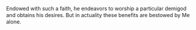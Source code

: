 Endowed with such a faith, he endeavors to worship a particular demigod and obtains his desires. But in actuality these beneﬁts are bestowed by Me alone.